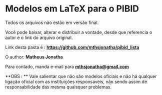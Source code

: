 # Modelos em LaTeX para o PIBID

Todos os arquivos não estão em versão final.

Você pode baixar, alterar e distribuir a vontade, desde que referencia o autor e o link do arquivo original.

Link desta pasta é : **https://github.com/mthsjonatha/pibid_lista**

O author: **Matheus Jonatha**

Para contado, manda e-mail para **mthsjonatha@gmail.com**

**OBS : ** Vale salientar que não são modelos oficiais e não há qualquer ligação oficial com as instituições responsaveis, não sendo assim de responsabilidade das mesma quaisquer problemas.